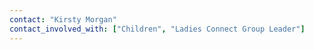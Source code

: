 ```yaml
---
contact: "Kirsty Morgan"
contact_involved_with: ["Children", "Ladies Connect Group Leader"]
---
```

